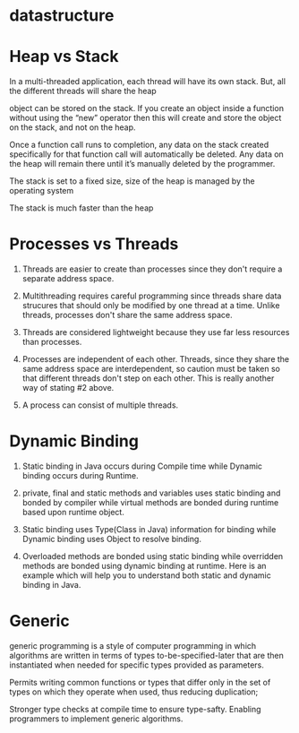 datastructure
=============

Heap vs Stack
=============

In a multi-threaded application, each thread will have its own stack. But, all the different threads will share the heap

object can be stored on the stack. If you create an object inside a function without using the “new” operator then this will create and store the object on the stack, and not on the heap.

Once a function call runs to completion, any data on the stack created specifically for that function call will automatically be deleted. Any data on the heap will remain there until it’s manually deleted by the programmer.

The stack is set to a fixed size, size of the heap is managed by the operating system

The stack is much faster than the heap


Processes vs Threads
===================

1. Threads are easier to create than processes since they
don't require a separate address space.

2. Multithreading requires careful programming since threads
share data strucures that should only be modified by one thread
at a time.  Unlike threads, processes don't share the same
address space.

3.  Threads are considered lightweight because they use far
less resources than processes.

4.  Processes are independent of each other.  Threads, since they
share the same address space are interdependent, so caution
must be taken so that different threads don't step on each other.
This is really another way of stating #2 above.

5.  A process can consist of multiple threads.

Dynamic Binding
================
1. Static binding in Java occurs during Compile time while Dynamic binding occurs during Runtime.

2. private, final and static methods and variables uses static binding and bonded by compiler while virtual methods are
bonded during runtime based upon runtime object.

3. Static binding uses Type(Class in Java)  information for binding while Dynamic binding uses Object to resolve binding.

3. Overloaded methods are bonded using static binding while overridden methods are bonded using dynamic binding at
runtime. Here is an example which will help you to understand both static and dynamic binding in Java.

Generic
========================
generic programming is a style of computer programming in which algorithms are written in terms of types to-be-specified-later that are then instantiated when needed for specific types provided as parameters.

Permits writing common functions or types that differ only in the set of types on which they operate when used, thus reducing duplication;

Stronger type checks at compile time to ensure type-safty.
Enabling programmers to implement generic algorithms.